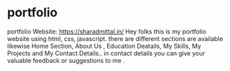 # portfolio 

portfolio Website: https://sharadmittal.in/ 
Hey folks this is my portfolio website using html, css, javascript. there are different sections are available likewise Home Section, About Us , Education Deatails, My Skills, My Projects and My Contact Details.. in contact details you can give your valuable feedback or suggestions to me . 


      
